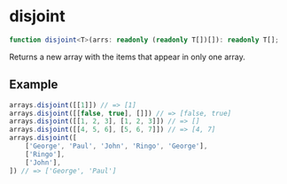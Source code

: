 # disjoint

```ts
function disjoint<T>(arrs: readonly (readonly T[])[]): readonly T[];
```

Returns a new array with the items that appear in only one array.

## Example

```ts
arrays.disjoint([[1]]) // => [1]
arrays.disjoint([[false, true], []]) // => [false, true]
arrays.disjoint([[1, 2, 3], [1, 2, 3]]) // => []
arrays.disjoint([[4, 5, 6], [5, 6, 7]]) // => [4, 7]
arrays.disjoint([
    ['George', 'Paul', 'John', 'Ringo', 'George'],
    ['Ringo'],
    ['John'],
]) // => ['George', 'Paul']
```
